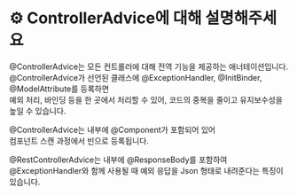 # ⚙️ ControllerAdvice에 대해 설명해주세요

@ControllerAdvice는 모든 컨트롤러에 대해 전역 기능을 제공하는 애너테이션입니다.  
@ControllerAdvice가 선언된 클래스에 @ExceptionHandler, @InitBinder, @ModelAttribute를 등록하면  
예외 처리, 바인딩 등을 한 곳에서 처리할 수 있어, 코드의 중복을 줄이고 유지보수성을 높일 수 있습니다.

@ControllerAdvice는 내부에 @Component가 포함되어 있어  
컴포넌트 스캔 과정에서 빈으로 등록됩니다.

@RestControllerAdvice는 내부에 @ResponseBody를 포함하여  
@ExceptionHandler와 함께 사용될 때 예외 응답을 Json 형태로 내려준다는 특징이 있습니다.
